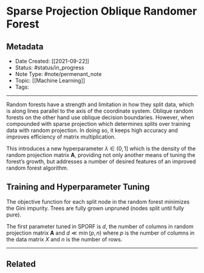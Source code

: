 # Sparse Projection Oblique Randomer Forest
## Metadata
- Date Created: [[2021-09-22]]
- Status: #status/in_progress
- Note Type: #note/permenant_note
- Topic: [[Machine Learning]]
- Tags: 
---

Random forests have a strength and limitation in how they split data, which is along lines parallel to the axis of the coordinate system. Oblique random forests on the other hand use oblique decision boundaries. However, when compounded with sparse projection which determines splits over training data with random projection. In doing so, it keeps high accuracy and improves efficiency of matrix multiplication.

This introduces a new hyperparameter $\lambda \in (0, 1]$ which is the density of the random projection matrix $\mathbf{A}$, providing not only another means of tuning the forest’s growth, but addresses a number of desired features of an improved random forest algorithm.

## Training and Hyperparameter Tuning
The objective function for each split node in the random forest minimizes the Gini impurity. Trees are fully grown unpruned (nodes split until fully pure).

The first parameter tuned in SPORF is $d$, the number of columns in random projection matrix $\mathbf{A}$ and $d \ll \min(p, n)$ where $p$ is the number of columns in the data matrix $X$ and $n$ is the number of rows.

---
## Related
